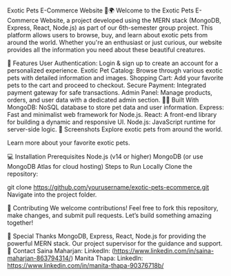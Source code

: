 Exotic Pets E-Commerce Website 🐾🌍
Welcome to the Exotic Pets E-Commerce Website, a project developed using the MERN stack (MongoDB, Express, React, Node.js) as part of our 6th-semester group project. This platform allows users to browse, buy, and learn about exotic pets from around the world. Whether you're an enthusiast or just curious, our website provides all the information you need about these beautiful creatures.

🚀 Features
User Authentication: Login & sign up to create an account for a personalized experience.
Exotic Pet Catalog: Browse through various exotic pets with detailed information and images.
Shopping Cart: Add your favorite pets to the cart and proceed to checkout.
Secure Payment: Integrated payment gateway for safe transactions.
Admin Panel: Manage products, orders, and user data with a dedicated admin section.
🧑‍💻 Built With
MongoDB: NoSQL database to store pet data and user information.
Express: Fast and minimalist web framework for Node.js.
React: A front-end library for building a dynamic and responsive UI.
Node.js: JavaScript runtime for server-side logic.
📸 Screenshots
Explore exotic pets from around the world.

Learn more about your favorite exotic pets.

💻 Installation
Prerequisites
Node.js (v14 or higher)
MongoDB (or use MongoDB Atlas for cloud hosting)
Steps to Run Locally
Clone the repository:


git clone https://github.com/yourusername/exotic-pets-ecommerce.git
Navigate into the project folder.



🔧 Contributing
We welcome contributions! Feel free to fork this repository, make changes, and submit pull requests. Let’s build something amazing together!

🙏 Special Thanks
MongoDB, Express, React, Node.js for providing the powerful MERN stack.
Our project supervisor for the guidance and support.
📧 Contact
Saina Maharjan: LinkedIn: (https://www.linkedin.com/in/saina-maharjan-863794314/)
Manita Thapa: LinkedIn: https://www.linkedin.com/in/manita-thapa-90376718b/
